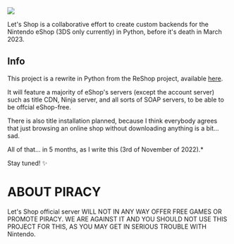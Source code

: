 <img src="https://github.com/LetsShop3DS/LetsShop3DS/blob/main/LetsShop.png?raw=true">

Let's Shop is a collaborative effort to create custom backends for the Nintendo eShop (3DS only currently) in Python, before it's death in March 2023.

## Info

This project is a rewrite in Python from the ReShop project, available <a href="https://github.com/ReShop-3ds">here</a>.

It will feature a majority of eShop's servers (except the account server) such as title CDN, Ninja server, and all sorts of SOAP servers, to be able to be offcial eShop-free.

There is also title installation planned, because I think everybody agrees that just browsing an online shop without downloading anything is a bit... sad.

All of that... in 5 months, as I write this (3rd of November of 2022).*

Stay tuned! :sparkles:

# ABOUT PIRACY

Let's Shop official server WILL NOT IN ANY WAY OFFER FREE GAMES OR PROMOTE PIRACY. WE ARE AGAINST IT AND YOU SHOULD NOT USE THIS PROJECT FOR THIS, AS YOU MAY GET IN SERIOUS TROUBLE WITH Nintendo.
